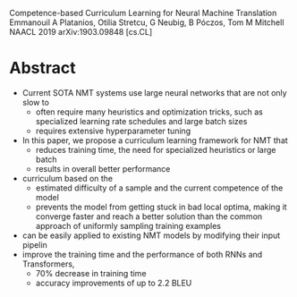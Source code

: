 Competence-based Curriculum Learning for Neural Machine Translation
Emmanouil A Platanios, Otilia Stretcu, G Neubig, B Póczos, Tom M Mitchell
NAACL 2019 arXiv:1903.09848 [cs.CL]

# Abstract

* Current SOTA NMT systems use large neural networks that are not only slow to
  * often require many heuristics and optimization tricks, such as specialized
    learning rate schedules and large batch sizes
  * requires extensive hyperparameter tuning
* In this paper, we propose a curriculum learning framework for NMT that
  * reduces training time, the need for specialized heuristics or large batch
  * results in overall better performance
* curriculum based on the
  * estimated difficulty of a sample and the current competence of the model
  * prevents the model from getting stuck in bad local optima, making it
    converge faster and reach a better solution than the common approach of
    uniformly sampling training examples
* can be easily applied to existing NMT models by modifying their input pipelin
* improve the training time and the performance of both RNNs and Transformers,
  * 70% decrease in training time
  * accuracy improvements of up to 2.2 BLEU
